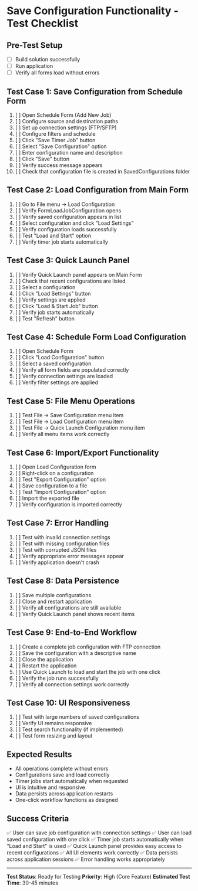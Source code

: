 # Save Configuration Functionality - Test Checklist

## Pre-Test Setup
- [ ] Build solution successfully
- [ ] Run application
- [ ] Verify all forms load without errors

## Test Case 1: Save Configuration from Schedule Form
1. [ ] Open Schedule Form (Add New Job)
2. [ ] Configure source and destination paths
3. [ ] Set up connection settings (FTP/SFTP)
4. [ ] Configure filters and schedule
5. [ ] Click "Save Timer Job" button
6. [ ] Select "Save Configuration" option
7. [ ] Enter configuration name and description
8. [ ] Click "Save" button
9. [ ] Verify success message appears
10. [ ] Check that configuration file is created in SavedConfigurations folder

## Test Case 2: Load Configuration from Main Form
1. [ ] Go to File menu → Load Configuration
2. [ ] Verify FormLoadJobConfiguration opens
3. [ ] Verify saved configuration appears in list
4. [ ] Select configuration and click "Load Settings"
5. [ ] Verify configuration loads successfully
6. [ ] Test "Load and Start" option
7. [ ] Verify timer job starts automatically

## Test Case 3: Quick Launch Panel
1. [ ] Verify Quick Launch panel appears on Main Form
2. [ ] Check that recent configurations are listed
3. [ ] Select a configuration
4. [ ] Click "Load Settings" button
5. [ ] Verify settings are applied
6. [ ] Click "Load & Start Job" button
7. [ ] Verify job starts automatically
8. [ ] Test "Refresh" button

## Test Case 4: Schedule Form Load Configuration
1. [ ] Open Schedule Form
2. [ ] Click "Load Configuration" button
3. [ ] Select a saved configuration
4. [ ] Verify all form fields are populated correctly
5. [ ] Verify connection settings are loaded
6. [ ] Verify filter settings are applied

## Test Case 5: File Menu Operations
1. [ ] Test File → Save Configuration menu item
2. [ ] Test File → Load Configuration menu item
3. [ ] Test File → Quick Launch Configuration menu item
4. [ ] Verify all menu items work correctly

## Test Case 6: Import/Export Functionality
1. [ ] Open Load Configuration form
2. [ ] Right-click on a configuration
3. [ ] Test "Export Configuration" option
4. [ ] Save configuration to a file
5. [ ] Test "Import Configuration" option
6. [ ] Import the exported file
7. [ ] Verify configuration is imported correctly

## Test Case 7: Error Handling
1. [ ] Test with invalid connection settings
2. [ ] Test with missing configuration files
3. [ ] Test with corrupted JSON files
4. [ ] Verify appropriate error messages appear
5. [ ] Verify application doesn't crash

## Test Case 8: Data Persistence
1. [ ] Save multiple configurations
2. [ ] Close and restart application
3. [ ] Verify all configurations are still available
4. [ ] Verify Quick Launch panel shows recent items

## Test Case 9: End-to-End Workflow
1. [ ] Create a complete job configuration with FTP connection
2. [ ] Save the configuration with a descriptive name
3. [ ] Close the application
4. [ ] Restart the application
5. [ ] Use Quick Launch to load and start the job with one click
6. [ ] Verify the job runs successfully
7. [ ] Verify all connection settings work correctly

## Test Case 10: UI Responsiveness
1. [ ] Test with large numbers of saved configurations
2. [ ] Verify UI remains responsive
3. [ ] Test search functionality (if implemented)
4. [ ] Test form resizing and layout

## Expected Results
- All operations complete without errors
- Configurations save and load correctly
- Timer jobs start automatically when requested
- UI is intuitive and responsive
- Data persists across application restarts
- One-click workflow functions as designed

## Success Criteria
✅ User can save job configuration with connection settings
✅ User can load saved configuration with one click
✅ Timer job starts automatically when "Load and Start" is used
✅ Quick Launch panel provides easy access to recent configurations
✅ All UI elements work correctly
✅ Data persists across application sessions
✅ Error handling works appropriately

---

**Test Status**: Ready for Testing
**Priority**: High (Core Feature)
**Estimated Test Time**: 30-45 minutes
